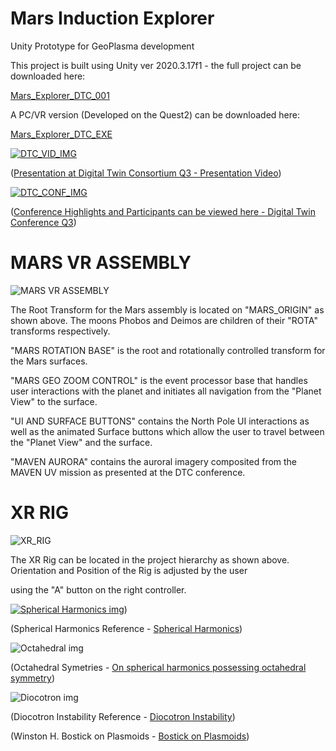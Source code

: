 # Mars Induction Explorer

Unity Prototype for GeoPlasma development

This project is built using Unity ver 2020.3.17f1 - the full project can be downloaded here:

[Mars_Explorer_DTC_001](https://argos.vu/DTC_MARS/Mars_Explorer_DTC_OS_001.zip)

A PC/VR version (Developed on the Quest2) can be downloaded here:

[Mars_Explorer_DTC_EXE](https://argos.vu/DTC_MARS/Mars_Explorer_DTC_EXE.zip)

[![DTC_VID_IMG](https://argos.vu/wp-content/uploads/2021/10/DTC_VIDEOS.png)](https://youtu.be/fS4WjpeI61U)

([Presentation at Digital Twin Consortium Q3 - Presentation Video](https://youtu.be/fS4WjpeI61U))

[![DTC_CONF_IMG](https://argos.vu/wp-content/uploads/2021/10/DTC_SMALL.png)](https://www.digitaltwinconsortium.org/member-meeting-q3/index.htm)

([Conference Highlights and Participants can be viewed here - Digital Twin Conference Q3](https://www.digitaltwinconsortium.org/member-meeting-q3/index.htm))

# MARS VR ASSEMBLY

![MARS VR ASSEMBLY](https://argos.vu/wp-content/uploads/2021/10/XR2.png)

The Root Transform for the Mars assembly is located on "MARS_ORIGIN" as shown above. The moons Phobos and Deimos are children of their "ROTA" transforms respectively. 

"MARS ROTATION BASE" is the root and rotationally controlled transform for the Mars surfaces.

"MARS GEO ZOOM CONTROL" is the event processor base that handles user interactions with the planet and initiates all navigation from the "Planet View"
to the surface.

"UI AND SURFACE BUTTONS" contains the North Pole UI interactions as well as the animated Surface buttons which allow the user to travel between the "Planet View" and the surface.

"MAVEN AURORA" contains the auroral imagery composited from the MAVEN UV mission as presented at the DTC conference. 

# XR RIG

![XR_RIG](https://argos.vu/wp-content/uploads/2021/10/XR1.png)

The XR Rig can be located in the project hierarchy as shown above. Orientation and Position of the Rig is adjusted by the user

using the "A" button on the right controller.

[![Spherical Harmonics img](https://argos.vu/wp-content/uploads/2021/07/Pou-768x476-1.png)](https://argos.vu/wp-content/uploads/2021/10/Chapter4_multipole.pdf))

(Spherical Harmonics Reference - [Spherical Harmonics](https://argos.vu/wp-content/uploads/2021/10/Chapter4_multipole.pdf))

![Octahedral img](https://argos.vu/wp-content/uploads/2021/10/Octahedral_2.png)

(Octahedral Symetries - [On spherical harmonics possessing octahedral symmetry](https://argos.vu/wp-content/uploads/2021/10/Octahedral_Harmonics.pdf))

![Diocotron img](https://argos.vu/wp-content/uploads/2021/10/3-Figure3-1.png)

(Diocotron Instability Reference - [Diocotron Instability](https://www.plasma-universe.com/diocotron-instability/))

(Winston H. Bostick on Plasmoids - [Bostick on Plasmoids](https://becomingborealis.com/bostick-plasmoids/))
